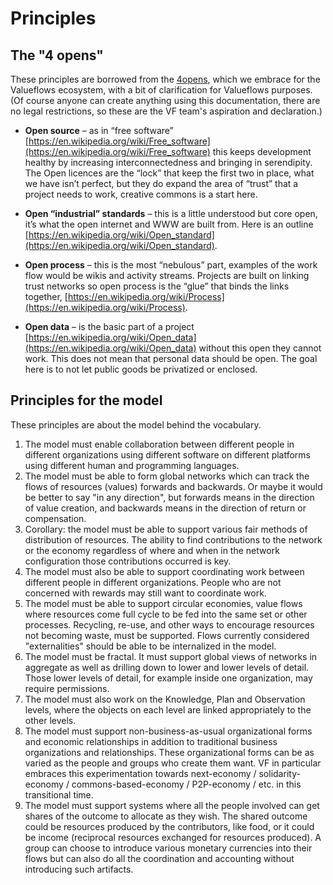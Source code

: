 # Principles

## The "4 opens"

These principles are borrowed from the [4opens](http://hamishcampbell.com/projects/4opens/), which we embrace for the Valueflows ecosystem, with a bit of clarification for Valueflows purposes.  (Of course anyone can create anything using this documentation, there are no legal restrictions, so these are the VF team's aspiration and declaration.)

* **Open source** – as in “free software” [https://en.wikipedia.org/wiki/Free_software](https://en.wikipedia.org/wiki/Free_software) this keeps development healthy by increasing interconnectedness and bringing in serendipity. The Open licences are the “lock” that keep the first two in place, what we have isn’t perfect, but they do expand the area of “trust” that a project needs to work, creative commons is a start here.

* **Open “industrial” standards** – this is a little understood but core open, it’s what the open internet and WWW are built from. Here is an outline [https://en.wikipedia.org/wiki/Open_standard](https://en.wikipedia.org/wiki/Open_standard).

* **Open process** – this is the most “nebulous” part, examples of the work flow would be wikis and activity streams. Projects are built on linking trust networks so open process is the “glue” that binds the links together, [https://en.wikipedia.org/wiki/Process](https://en.wikipedia.org/wiki/Process).

* **Open data** – is the basic part of a project [https://en.wikipedia.org/wiki/Open_data](https://en.wikipedia.org/wiki/Open_data) without this open they cannot work. This does not mean that personal data should be open.  The goal here is to not let public goods be privatized or enclosed.

## Principles for the model

These principles are about the model behind the vocabulary.

1. The model must enable collaboration between different people in different organizations using different software on different platforms using different human and programming languages.
2. The model must be able to form global networks which can track the flows of resources (values) forwards and backwards. Or maybe it would be better to say "in any direction", but forwards means in the direction of value creation, and backwards means in the direction of return or compensation.
3. Corollary: the model must be able to support various fair methods of distribution of resources.  The ability to find contributions to the network or the economy regardless of where and when in the network configuration those contributions occurred is key.
4. The model must also be able to support coordinating work between different people in different organizations. People who are not concerned with rewards may still want to coordinate work.
5. The model must be able to support circular economies, value flows where resources come full cycle to be fed into the same set or other processes.  Recycling, re-use, and other ways to encourage resources not becoming waste, must be supported.  Flows currently considered "externalities" should be able to be internalized in the model.
5. The model must be fractal. It must support global views of networks in aggregate as well as drilling down to lower and lower levels of detail. Those lower levels of detail, for example inside one organization, may require permissions.
6. The model must also work on the Knowledge, Plan and Observation levels, where the objects on each level are linked appropriately to the other levels.
7. The model must support non-business-as-usual organizational forms and economic relationships in addition to traditional business organizations and relationships. These organizational forms can be as varied as the people and groups who create them want. VF in particular embraces this experimentation towards next-economy / solidarity-economy / commons-based-economy / P2P-economy / etc. in this transitional time.
8. The model must support systems where all the people involved can get shares of the outcome to allocate as they wish. The shared outcome could be resources produced by the contributors, like food, or it could be income (reciprocal resources exchanged for resources produced). A group can choose to introduce various monetary currencies into their flows but can also do all the coordination and accounting without introducing such artifacts.
